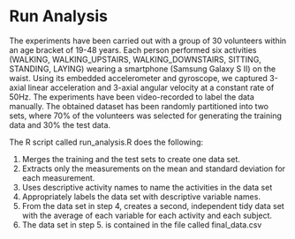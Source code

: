 # Run Analysis

<p>The experiments have been carried out with a group of 30 volunteers within an age bracket of 19-48 years. Each person performed six activities (WALKING, WALKING_UPSTAIRS, WALKING_DOWNSTAIRS, SITTING, STANDING, LAYING) wearing a smartphone (Samsung Galaxy S II) on the waist. Using its embedded accelerometer and gyroscope, we captured 3-axial linear acceleration and 3-axial angular velocity at a constant rate of 50Hz. The experiments have been video-recorded to label the data manually. The obtained dataset has been randomly partitioned into two sets, where 70% of the volunteers was selected for generating the training data and 30% the test data. 
</p>

<p>The R script called run_analysis.R does the following:</p> 

<ol>
  <li>Merges the training and the test sets to create one data set.</li>
  <li>Extracts only the measurements on the mean and standard deviation for each measurement.</li> 
  <li>Uses descriptive activity names to name the activities in the data set</li>
  <li>Appropriately labels the data set with descriptive variable names.</li> 
  <li>From the data set in step 4, creates a second, independent tidy data set with the average of each variable for each activity and each subject.</li>
  <li>The data set in step 5. is contained in the file called final_data.csv</li>
</ol>  
